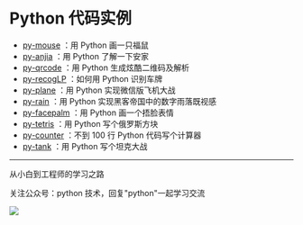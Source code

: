 # Python 代码实例

+ [py-mouse](https://github.com/JustDoPython/python-examples/tree/master/yeke/py-mouse) ：用 Python 画一只福鼠
+ [py-anjia](https://github.com/JustDoPython/python-examples/tree/master/yeke/py-anjia) ：用 Python 了解一下安家
+ [py-qrcode](https://github.com/JustDoPython/python-examples/tree/master/yeke/py-qrcode) ：用 Python 生成炫酷二维码及解析
+ [py-recogLP](https://github.com/JustDoPython/python-examples/tree/master/yeke/py-recogLP) ：如何用 Python 识别车牌
+ [py-plane](https://github.com/JustDoPython/python-examples/tree/master/yeke/py-plane) ：用 Python 实现微信版飞机大战
+ [py-rain](https://github.com/JustDoPython/python-examples/tree/master/yeke/py-rain) ：用 Python 实现黑客帝国中的数字雨落既视感
+ [py-facepalm](https://github.com/JustDoPython/python-examples/tree/master/yeke/py-facepalm) ：用 Python 画一个捂脸表情
+ [py-tetris](https://github.com/JustDoPython/python-examples/tree/master/yeke/py-tetris) ：用 Python 写个俄罗斯方块
+ [py-counter](https://github.com/JustDoPython/python-examples/tree/master/yeke/py-counter) ：不到 100 行 Python 代码写个计算器
+ [py-tank](https://github.com/JustDoPython/python-examples/tree/master/yeke/py-tank) ：用 Python 写个坦克大战

---

从小白到工程师的学习之路

关注公众号：python 技术，回复"python"一起学习交流

![](http://favorites.ren/assets/images/python.jpg)